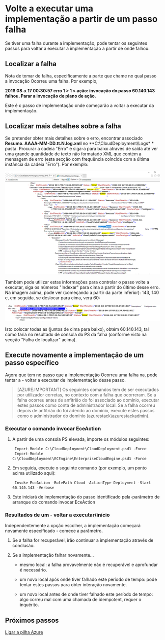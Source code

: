 <properties
    pageTitle="Volte a executar uma implementação a partir de um passo falha | Microsoft Azure"
    description="Se tiver uma falha durante a implementação, pode tentar os seguintes passos para voltar a executar a implementação a partir de onde falhou."
    services="azure-stack"
    documentationCenter=""
    authors="ErikjeMS"
    manager="byronr"
    editor=""/>

<tags
    ms.service="azure-stack"
    ms.workload="na"
    ms.tgt_pltfrm="na"
    ms.devlang="na"
    ms.topic="get-started-article"
    ms.date="09/26/2016"
    ms.author="erikje"/>
    
# <a name="rerun-a-deployment-from-a-failed-step"></a>Volte a executar uma implementação a partir de um passo falha
  
Se tiver uma falha durante a implementação, pode tentar os seguintes passos para voltar a executar a implementação a partir de onde falhou.

## <a name="find-the-failure"></a>Localizar a falha

Nota de tomar de falha, especificamente a parte que chame no qual passo a invocação Ocorreu uma falha. Por exemplo,

**2016 08-x 17 00:30:57 erro 1 > 1 > ação: invocação do passo 60.140.143 falhou. Parar a invocação de plano de ação.**

Este é o passo de implementação onde começarão a voltar a executar da implementação.

## <a name="find-more-detail-on-the-failure"></a>Localizar mais detalhes sobre a falha

Se pretender obter mais detalhes sobre o erro, encontrar associado **Resumo. AAAA-MM-DD.tt.N.log.xml** no **C:\CloudDeployment\Logs\* * pasta.
Procurar a cadeia "Erro" e siga-a para baixo através de saída até ver uma grande quantidade de texto não formatado XML que contém a mensagem de erro (esta secção com frequência coincide com a última instância da cadeia "Erro"). Por exemplo:

![Exemplo de erro](media/azure-stack-rerun-deploy/image01.png)

Também pode utilizar estas informações para controlar o passo volte a executar, siga os números "Indexar" para cima a partir do último desse erro. Na imagem acima, pode ver (começando a partir da parte inferior): 143, 140 e, em seguida, se deslocar para cima, verá 60:

![Exemplo de erro](media/azure-stack-rerun-deploy/image02.png)

Isto colocar todas as (juntos de cima para baixo), obtém 60.140.143, tal como faria no resultado de consola do PS da falha (conforme visto na secção "Falha de localizar" acima).

## <a name="rerun-the-deployment-at-a-specific-step"></a>Execute novamente a implementação de um passo específico

Agora que tem no passo que a implementação Ocorreu uma falha na, pode tentar a - voltar a executar de implementação desse passo.

> [AZURE.IMPORTANT] Os seguintes comandos tem de ser executados por utilizador corretas, no contexto com a falha que ocorreram. Se a falha ocorreu antes de anfitrião do foi associado ao domínio, executar estes passos como conta de administrador local. Se a falha ocorreu depois de anfitrião do foi aderido ao domínio, execute estes passos como o administrador do domínio (azurestack\azurestackadmin).

### <a name="execute-the-invoke-eceaction-command"></a>Executar o comando invocar EceAction

1. A partir de uma consola PS elevada, importe os módulos seguintes:

        Import-Module C:\CloudDeployment\CloudDeployment.psd1 -Force
        Import-Module C:\CloudDeployment\ECEngine\EnterpriseCloudEngine.psd1 -Force 

2. Em seguida, execute o seguinte comando (por exemplo, um ponto acima utilizado aqui):

        Invoke-EceAction -RolePath Cloud -ActionType Deployment -Start 60.140.143 -Verbose

3.  Este iniciará de implementação do passo identificado pela-parâmetro de arranque do comando invocar EceAction

### <a name="results-of-a--rerun-start"></a>Resultados de um - voltar a executar/início

Independentemente a opção escolher, a implementação começará novamente especificado - comece a parâmetro.

1.  Se a falha for recuperável, irão continuar a implementação através de conclusão.

2.  Se a implementação falhar novamente...
    
    - mesmo local: a falha provavelmente não é recuperável e aprofundar é necessário.

    - um novo local após onde tiver falhado este período de tempo: pode tentar estes passos para obter interação novamente.

    - um novo local antes de onde tiver falhado este período de tempo: algo correu mal com uma chamada de idempotent, requer o inquérito.

## <a name="next-steps"></a>Próximos passos

[Ligar a pilha Azure](azure-stack-connect-azure-stack.md)







